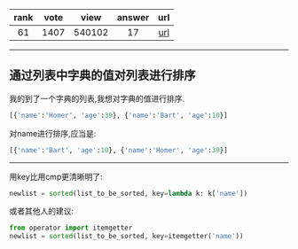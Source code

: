 
| rank | vote | view | answer | url |
|:-:|:-:|:-:|:-:|:-:|
|61|1407|540102|17| [url](http://stackoverflow.com/questions/72899/how-do-i-sort-a-list-of-dictionaries-by-a-value-of-the-dictionary-in-python) |
***

## 通过列表中字典的值对列表进行排序

我的到了一个字典的列表,我想对字典的值进行排序.

```python
[{'name':'Homer', 'age':39}, {'name':'Bart', 'age':10}]
```

对name进行排序,应当是:

```python
[{'name':'Bart', 'age':10}, {'name':'Homer', 'age':39}]
```

***

用key比用cmp更清晰明了:

```python
newlist = sorted(list_to_be_sorted, key=lambda k: k['name'])
```

或者其他人的建议:

```python
from operator import itemgetter
newlist = sorted(list_to_be_sorted, key=itemgetter('name'))
```
